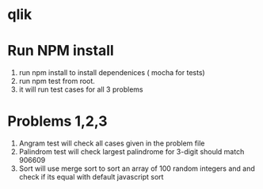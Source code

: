 # qlik

# Run NPM install
1. run npm install to install dependenices ( mocha for tests)
2.  run npm test from root.
3.  it will run test cases for all 3 problems

# Problems 1,2,3
1. Angram test  will check all cases given in the problem file
2. Palindrom test will check largest palindrome for 3-digit should match 906609
3. Sort will use merge sort to sort an array of 100 random integers and 
and check if its equal with default javascript sort



